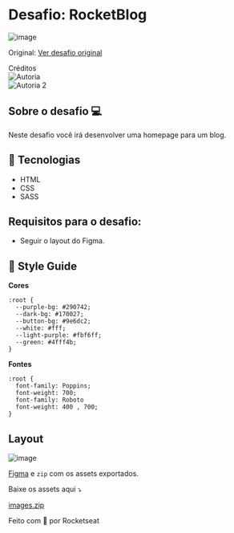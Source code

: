# Desafio: RocketBlog

![image](https://user-images.githubusercontent.com/30730216/160450241-380a74e1-deb4-4764-ab80-0507d0391190.png)


Original: [Ver desafio original](https://efficient-sloth-d85.notion.site/Desafio-RocketBlog-807e38809814423e80469b080444db5e#c08d0c63c6354f2e8ce7fd1e616604af)<br>

Créditos<br>
![Autoria](https://user-images.githubusercontent.com/30730216/160457405-3ce948ee-e921-41b1-8cc3-509c111d3afd.png)<br>
![Autoria 2](https://user-images.githubusercontent.com/30730216/160457484-45b1bbf0-f7fb-4060-ab41-4a930065b7e5.png)


## **Sobre o desafio** 💻
Neste desafio você irá desenvolver uma homepage para um blog.

## 🚀 **Tecnologias**
- HTML
- CSS
- SASS

## **Requisitos para o desafio:**
- Seguir o layout do Figma.

## 🎨 Style Guide

**Cores**
```
:root {
  --purple-bg: #290742;
  --dark-bg: #170027;
  --button-bg: #9e6dc2;
  --white: #fff;
  --light-purple: #fbf6ff;
  --green: #4fff4b;
}
```

**Fontes**

```
:root {
  font-family: Poppins;
  font-weight: 700;
  font-family: Roboto
  font-weight: 400 , 700;
}
```


## Layout

![image](https://user-images.githubusercontent.com/30730216/160449933-1a67d154-3891-424b-9353-8a66f79dc317.png)

 [Figma](https://www.figma.com/file/r4CsL6MPTAvE7EvJXjhFK4/DD-RocketBlog/duplicate)  e `zip` com os assets exportados.

Baixe os assets aqui ⤵️

[images.zip](https://s3-us-west-2.amazonaws.com/secure.notion-static.com/61e68811-afcb-4a18-8827-fe0c7a3a9c2e/images.zip)



Feito com 💜 por Rocketseat
